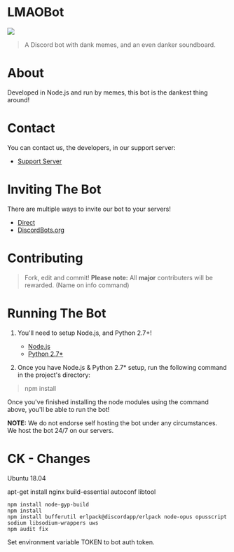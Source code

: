 LMAOBot
=======

<img src="https://discordbots.org/api/widget/398413630149885952.svg?sanitize=true">

> A Discord bot with dank memes, and an even danker soundboard.

# About

Developed in Node.js and run by memes, this bot is the dankest thing around!

# Contact

You can contact us, the developers, in our support server:

* [Support Server](https://discordapp.com/invite/aQ25yFy)

# Inviting The Bot

There are multiple ways to invite our bot to your servers!

* [Direct](https://discordapp.com/oauth2/authorize/?permissions=1341643969&scope=bot&client_id=398413630149885952)
* [DiscordBots.org](https://discordbots.org/bot/398413630149885952)


# Contributing

> Fork, edit and commit!
**Please note:** All **major** contributers will be rewarded. (Name on info command)

# Running The Bot
1. You'll need to setup Node.js, and Python 2.7+!

	* [Node.js](https://nodejs.org/en/)
	* [Python 2.7*](https://www.python.org/)

2. Once you have Node.js & Python 2.7* setup, run the following command in the project's directory:

> npm install

Once you've finished installing the node modules using the command above, you'll be able to run the bot!

**NOTE:** We do not endorse self hosting the bot under any circumstances. We host the bot 24/7 on our servers.

# CK - Changes

Ubuntu 18.04

apt-get install nginx build-essential autoconf libtool

~~~~
npm install node-gyp-build
npm install
npm install bufferutil erlpack@discordapp/erlpack node-opus opusscript sodium libsodium-wrappers uws
npm audit fix
~~~~

Set environment variable TOKEN to bot auth token.